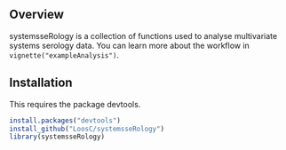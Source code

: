 
<!-- README.md is generated from README.Rmd. Please edit that file -->

## Overview

systemsseRology is a collection of functions used to analyse
multivariate systems serology data. You can learn more about the
workflow in `vignette("exampleAnalysis")`.

## Installation

This requires the package devtools.

``` r
install.packages("devtools")
install_github("LoosC/systemsseRology")
library(systemsseRology)
```
